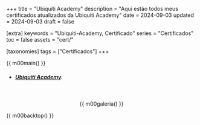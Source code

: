 +++
title = "Ubiquiti Academy"
description = "Aqui estão todos meus certificados atualizados da Ubiquiti Academy"
date = 2024-09-03
updated = 2024-09-03
draft = false

[extra]
keywords = "Ubiquiti-Academy, Certificado"
series = "Certificados"
toc = false
assets = "cert/"

[taxonomies]
tags = ["Certificados"]
+++

{{ m00main() }}

- ##### [Ubiquiti Academy](https://training.ui.com/).

<br>
<div style="text-align: center;">

{{ m00galeria() }}

</div>

{{ m00backtop() }}
